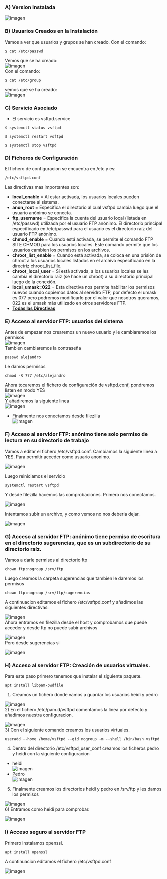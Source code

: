 ### A) Version Instalada
![imagen](imagenes/aversion.JPG) 
### B) Usuarios Creados en la Instalación
Vamos a ver que usuarios y grupos se han creado.
Con el comando:  
```
$ cat /etc/passwd
```
Vemos que se ha creado:  
![imagen](imagenes/usuario.jpg)  
Con el comando:  
```
$ cat /etc/group
```
vemos que se ha creado:  
![imagen](imagenes/grupo.jpg)  
### C) Servicio Asociado
* El servicio es vsftpd.service
```
$ systemctl status vsftpd
```
```
$ systemctl restart vsftpd
```
```
$ systemctl stop vsftpd
```
### D) Ficheros de Configuración
El fichero de configuracion se encuentra en /etc y es:
```
/etc/vsftpd.conf
```
Las directivas mas importantes son:
- **local_enable** = Al estar activada, los usuarios locales pueden conectarse al sistema.
- **anon_root** = Especifica el directorio al cual vsftpd cambia luego que el usuario anónimo se conecta.
- **ftp_username** = Especifica la cuenta del usuario local (listada en /etc/passwd) utilizada por el usuario FTP anónimo. El directorio principal especificado en /etc/passwd para el usuario es el directorio raíz del usuario FTP anónimo.
- **chmod_enable** = Cuando está activada, se permite el comando FTP SITE CHMOD para los usuarios locales. Este comando permite que los usuarios cambien los permisos en los archivos.
- **chroot_list_enable** = Cuando está activada, se coloca en una prisión de chroot a los usuarios locales listados en el archivo especificado en la directriz chroot_list_file.
- **chroot_local_user** = Si está activada, a los usuarios locales se les cambia el directorio raíz (se hace un chroot) a su directorio principal luego de la conexión.
- **local_umask=022** = Esta directiva nos permite habilitar los permisos nuevos cuando copiemos datos al servidro FTP, por defecto el umask es 077 pero podremos modificarlo por el valor que nosotros queramos, 022 es el umask más utilizado en otros servidores FTP.  
- **[Todas las Directivas](https://web.mit.edu/rhel-doc/4/RH-DOCS/rhel-rg-es-4/s1-ftp-vsftpd-conf.html)**
### E) Acceso al servidor FTP: usuarios del sistema
Antes de empezar nos crearemos un nuevo usuario y le cambiaremos los permisos  
![imagen](imagenes/usuario1.jpg)  
Tambien cambiaremos la contraseña  
```
passwd alejandro
```
Le damos permisos  
```
chmod -R 777 /etc/alejandro
```
Ahora tocaremos el fichero de configuración de vsftpd.conf, pondremos listen en modo YES  
![imagen](imagenes/vsftpdconf.JPG)  
 Y añadiremos la siguiente linea  
 ![imagen](imagenes/vsftpdconf1.JPG)  
 - Finalmente nos conectamos desde filezilla  
 ![imagen](imagenes/conexionfilezilla.JPG) 
### F) Acceso al servidor FTP: anónimo tiene solo permiso de lectura en su directorio de trabajo 
Vamos a editar el fichero /etc/vsftpd.conf. Cambiamos la siguiente linea a YES. Para permitir acceder como usuario anonimo.    

 ![imagen](imagenes/anonimo.jpg)    
   
Luego reiniciamos el servicio
```
systemctl restart vsftpd
```
Y desde filezilla hacemos las comprobaciones.
Primero nos conectamos.  
  
 ![imagen](imagenes/anonimo2.jpg)   
 
Intentamos subir un archivo, y como vemos no nos deberia dejar.  
  
 ![imagen](imagenes/anonimo3.jpg) 
### G) Acceso al servidor FTP: anónimo tiene permiso de escritura en el directorio sugerencias, que es un subdirectorio de su directorio raíz.  
Vamos a darle permisos al directorio ftp  
```
chown ftp:nogroup /srv/ftp
```
Luego creamos la carpeta sugerencias que tambien le daremos los permisos
```
chown ftp:nogroup /srv/ftp/sugerencias
```
A continuacion editamos el fichero /etc/vsftpd.conf y añadimos las siguientes directivas:  
  
 ![imagen](imagenes/anonimo6.jpg)  
Ahora entramos en filezilla desde el host y comprobamos que puede acceder y desde ftp no puede subir archivos
  
![imagen](imagenes/anonimo4.jpg)  
 Pero desde sugerencias si  
   
![imagen](imagenes/anonimo5.jpg)
### H) Acceso al servidor FTP: Creación de usuarios virtuales.  
Para este paso primero tenemos que instalar el siguiente paquete.  
```
apt install libpam-pwdfile
```
1) Creamos un fichero donde vamos a guardar los usuarios heidi y pedro  
  
![imagen](imagenes/virtuales.jpg)  
2) En el fichero /etc/pam.d/vsftpd comentamos la linea por defecto y añadimos nuestra configuracion.  
  
![imagen](imagenes/virtuales2.jpg)  
3) Con el siguiente comando creamos los usuarios virtuales.  
```
useradd --home /home/vsftpd --gid nogroup -m --shell /bin/bash vsftpd
```
4) Dentro del directorio /etc/vsftpd_user_conf creamos los ficheros pedro y heidi con la siguiente configuracion
- heidi  
![imagen](imagenes/heidi.jpg)  
- Pedro  
![imagen](imagenes/pedro.jpg)  
5) Finalmente creamos los directorios heidi y pedro en /srv/ftp y les damos los permisos  
  
![imagen](imagenes/finalvirtuales.jpg)  
6) Entramos como heidi para comprobar.  
  
![imagen](imagenes/comprobacion.jpg) 
### I) Acceso seguro al servidor FTP
Primero instalamos openssl.  
```
apt install openssl 
```
A continuacion editamos el fichero /etc/vsftpd.conf  
  
![imagen](imagenes/ssl.jpg)  
